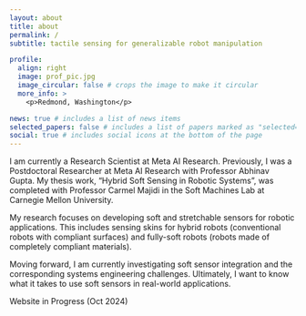 ```yaml
---
layout: about
title: about
permalink: /
subtitle: tactile sensing for generalizable robot manipulation

profile:
  align: right
  image: prof_pic.jpg
  image_circular: false # crops the image to make it circular
  more_info: >
    <p>Redmond, Washington</p>

news: true # includes a list of news items
selected_papers: false # includes a list of papers marked as "selected={true}"
social: true # includes social icons at the bottom of the page
---
```


I am currently a Research Scientist at Meta AI Research. Previously, I was a Postdoctoral Researcher at Meta AI Research with Professor Abhinav Gupta. My thesis work, “Hybrid Soft Sensing in Robotic Systems”, was completed with Professor Carmel Majidi in the Soft Machines Lab at Carnegie Mellon University.

My research focuses on developing soft and stretchable sensors for robotic applications. This includes sensing skins for hybrid robots (conventional robots with compliant surfaces) and fully-soft robots (robots made of completely compliant materials).

Moving forward, I am currently investigating soft sensor integration and the corresponding systems engineering challenges. Ultimately, I want to know what it takes to use soft sensors in real-world applications.

Website in Progress (Oct 2024)
